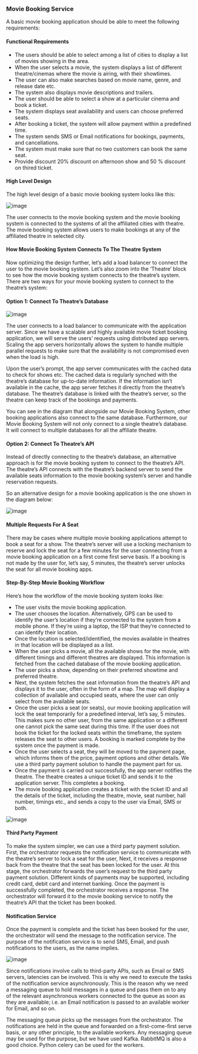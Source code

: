 ### Movie Booking Service

A basic movie booking application should be able to meet the following requirements:

#### Functional Requirements

- The users should be able to select among a list of cities to display a list of movies showing in the area.
- When the user selects a movie, the system displays a list of different theatre/cinemas where the movie is airing, with their showtimes.
- The user can also make searches based on movie name, genre, and release date etc.
- The system also displays movie descriptions and trailers.
- The user should be able to select a show at a particular cinema and book a ticket.
- The system displays seat availability and users can choose preferred seats.
- After booking a ticket, the system will allow payment within a predefined time.
- The system sends SMS or Email notifications for bookings, payments, and cancellations.
- The system must make sure that no two customers can book the same seat.
- Provide discount 20% discount on afternoon show and 50 % discount on thired ticket.

#### High Level Design
The high level design of a basic movie booking system looks like this:

![image](https://user-images.githubusercontent.com/41802889/169036742-c09e4d8d-25d8-4bac-bdec-f1070ab40042.png)

The user connects to the movie booking system and the movie booking system is connected to the systems of all the affiliated cities with theatre. The movie booking system allows users to make bookings at any of the affiliated theatre in selected city.

#### How Movie Booking System Connects To The Theatre System
Now optimizing the design further, let’s add a load balancer to connect the user to the movie booking system. Let’s also zoom into the ‘Theatre’ block to see how the movie booking system connects to the theatre’s system. There are two ways for your movie booking system to connect to the theatre’s system:

#### Option 1: Connect To Theatre’s Database

![image](https://user-images.githubusercontent.com/41802889/169042676-c160e99c-4069-4a7c-bc21-eb2adc99b762.png)

The user connects to a load balancer to communicate with the application server. Since we have a scalable and highly available movie ticket booking application, we will serve the users’ requests using distributed app servers. Scaling the app servers horizontally allows the system to handle multiple parallel requests to make sure that the availability is not compromised even when the load is high.

Upon the user’s prompt, the app server communicates with the cached data to check for shows etc. The cached data is regularly synched with the theatre’s database for up-to-date information. If the information isn’t available in the cache, the app server fetches it directly from the theatre’s database. The theatre’s database is linked with the theatre’s server, so the theatre can keep track of the bookings and payments.

You can see in the diagram that alongside our Movie Booking System, other booking applications also connect to the same database. Furthermore, our Movie Booking System will not only connect to a single theatre’s database. It will connect to multiple databases for all the affiliate theatre.

#### Option 2: Connect To Theatre’s API
Instead of directly connecting to the theatre’s database, an alternative approach is for the movie booking system to connect to the theatre’s API. The theatre’s API connects with the theatre’s backend server to send the available seats information to the movie booking system’s server and handle reservation requests.

So an alternative design for a movie booking application is the one shown in the diagram below:

![image](https://user-images.githubusercontent.com/41802889/169047765-7e762fa3-81b6-4686-b04a-4dce9516d301.png)

#### Multiple Requests For A Seat
There may be cases where multiple movie booking applications attempt to book a seat for a show. The theatre’s server will use a locking mechanism to reserve and lock the seat for a few minutes for the user connecting from a movie booking application on a first come first serve basis. If a booking is not made by the user for, let’s say, 5 minutes, the theatre’s server unlocks the seat for all movie booking apps.

#### Step-By-Step Movie Booking Workflow
Here’s how the workflow of the movie booking system looks like:

- The user visits the movie booking application.
- The user chooses the location. Alternatively, GPS can be used to identify the user’s location if they’re connected to the system from a mobile phone. If they’re using a laptop, the ISP that they’re connected to can identify their location.
- Once the location is selected/identified, the movies available in theatres in that location will be displayed as a list.
- When the user picks a movie, all the available shows for the movie, with different timings and different theatres are displayed. This information is fetched from the cached database of the movie booking application.
- The user picks a show, depending on their preferred showtime and preferred theatre.
- Next, the system fetches the seat information from the theatre’s API and displays it to the user, often in the form of a map. The map will display a collection of available and occupied seats, where the user can only select from the available seats.
- Once the user picks a seat (or seats), our movie booking application will lock the seat temporarily for a predefined interval, let’s say, 5 minutes. This makes sure no other user, from the same application or a different one cannot pick the same seat during this time. If the user does not book the ticket for the locked seats within the timeframe, the system releases the seat to other users. A booking is marked complete by the system once the payment is made.
- Once the user selects a seat, they will be moved to the payment page, which informs them of the price, payment options and other details. We use a third party payment solution to handle the payment part for us.
- Once the payment is carried out successfully, the app server notifies the theatre. The theatre creates a unique ticket ID and sends it to the application server. This completes a booking.
- The movie booking application creates a ticket with the ticket ID and all the details of the ticket, including the theatre, movie, seat number, hall number, timings etc., and sends a copy to the user via Email, SMS or both.

![image](https://user-images.githubusercontent.com/41802889/169103812-c9155982-b8f3-4c1f-baac-883a5747526d.png)

#### Third Party Payment

To make the system simpler, we can use a third party payment solution. First, the orchestrator requests the notification service to communicate with the theatre’s server to lock a seat for the user, Next, it receives a response back from the theatre that the seat has been locked for the user. At this stage, the orchestrator forwards the user’s request to the third party payment solution. Different kinds of payments may be supported, including credit card, debit card and internet banking. Once the payment is successfully completed, the orchestrator receives a response. The orchestrator will forward it to the movie booking service to notify the theatre’s API that the ticket has been booked.

#### Notification Service

Once the payment is complete and the ticket has been booked for the user, the orchestrator will send the message to the notification service. The purpose of the notification service is to send SMS, Email, and push notifications to the users, as the name implies.

![image](https://user-images.githubusercontent.com/41802889/169105537-084694b4-e5fb-46d4-80d5-d6c30d61c131.png)

Since notifications involve calls to third-party APIs, such as Email or SMS servers, latencies can be involved. This is why we need to execute the tasks of the notification service asynchronously. This is the reason why we need a messaging queue to hold messages in a queue and pass them on to any of the relevant asynchronous workers connected to the queue as soon as they are available; i.e. an Email notification is passed to an available worker for Email, and so on.

The messaging queue picks up the messages from the orchestrator. The notifications are held in the queue and forwarded on a first-come-first serve basis, or any other principle, to the available workers. Any messaging queue may be used for the purpose, but we have used Kafka. RabbitMQ is also a good choice. Python celery can be used for the workers.

